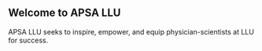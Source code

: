 ## Welcome to APSA LLU

APSA LLU seeks to inspire, empower, and equip physician-scientists at LLU for success.
